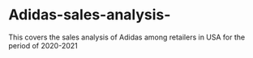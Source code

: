 # Adidas-sales-analysis-
This covers the sales analysis of Adidas among retailers in USA for the period of 2020-2021
